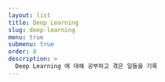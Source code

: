 ```yaml
---
layout: list
title: Deep Learning
slug: deep-learning
menu: true
submenu: true
order: 8
description: >
  Deep Learning 에 대해 공부하고 겪은 일들을 기록
---
```

